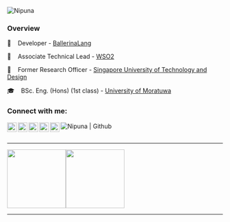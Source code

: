 <p align="left"> <img src="https://komarev.com/ghpvc/?username=NipunaRanasinghe&label=Profile%20views&color=0e75b6&style=flat" alt="Nipuna" /> </p>

### **Overview**
:dancer: &nbsp;&nbsp; Developer - [BallerinaLang](https://ballerina.io/) </pre>

:office: &nbsp;&nbsp; Associate Technical Lead - [WSO2](https://wso2.com/)

:microscope: &nbsp;&nbsp; Former Research Officer - [Singapore University of Technology and Design](https://www.sutd.edu.sg/)

:mortar_board: &nbsp;&nbsp; BSc. Eng. (Hons) (1st class) - [University of Moratuwa](https://uom.lk/)

### Connect with me:

[<img align="left" alt="Nipuna | LinkedIn" width="22px" src="https://cdn.jsdelivr.net/npm/simple-icons@v3/icons/linkedin.svg" />][linkedin]
[<img align="left" alt="Nipuna | Medium" width="22px" src="https://cdn.jsdelivr.net/npm/simple-icons@3.10.0/icons/medium.svg" />][medium]
[<img align="left" alt="Nipuna | Twitter" width="22px" src="https://cdn.jsdelivr.net/npm/simple-icons@3.10.0/icons/twitter.svg" />][twitter]
[<img align="left" alt="Nipuna | Instagram" width="22px" src="https://cdn.jsdelivr.net/npm/simple-icons@3.10.0/icons/instagram.svg" />][instagram]
[<img align="left" alt="Nipuna | Facebook" width="22px" src="https://cdn.jsdelivr.net/npm/simple-icons@3.10.0/icons/facebook.svg" />][facebook]
[<img align="left" alt="Nipuna | Github" src="https://img.shields.io/github/followers/NipunaRanasinghe?label=Follow&style=social" />][github]
</br>
</br>

---

<a href="https://www.adamalston.com/"><img height="137px" src="https://github-readme-stats.vercel.app/api?username=NipunaRanasinghe&hide_title=true&hide_border=true&show_icons=true&include_all_commits=true&count_private=true&line_height=21&text_color=000&icon_color=000&bg_color=0,ea6161,ffc64d,fffc4d,52fa5a&theme=graywhite" /><!-- wi*quL3fcV --><img height="137px" src="https://github-readme-stats.vercel.app/api/top-langs/?username=NipunaRanasinghe&hide=html&hide_title=true&hide_border=true&layout=compact&langs_count=6&exclude_repo=comp426,Redventures-Movie-Quotes&text_color=000&icon_color=fff&bg_color=0,52fa5a,4dfcff,c64dff&theme=graywhite" /></a>

---

<codersrank-summary username="nipunaranasinghe" layout="vertical"></codersrank-summary>

[linkedin]: https://www.linkedin.com/in/nipunaranasinghe/
[medium]: https://medium.com/@nipunaranasinghe
[twitter]: https://twitter.com/indrachapa93
[instagram]: https://www.instagram.com/i_n_d_r_a_c_h_a_p_a/
[facebook]: https://www.facebook.com/nipuna3/
[github]: https://img.shields.io/github/followers/NipunaRanasinghe?label=Follow&style=social
